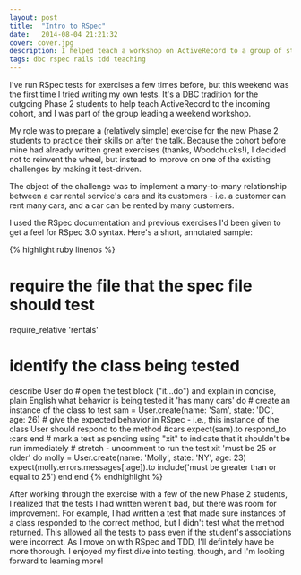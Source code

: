 ```yaml
---
layout: post
title:  "Intro to RSpec"
date:   2014-08-04 21:21:32
cover: cover.jpg
description: I helped teach a workshop on ActiveRecord to a group of students learning Rails. I used RSpec to create a TDD exercise.
tags: dbc rspec rails tdd teaching
---
```


I've run RSpec tests for exercises a few times before, but this weekend was the first time I tried writing my own tests. It's a DBC tradition for the outgoing Phase 2 students to help teach ActiveRecord to the incoming cohort, and I was part of the group leading a weekend workshop.

My role was to prepare a (relatively simple) exercise for the new Phase 2 students to practice their skills on after the talk. Because the cohort before mine had already written great exercises (thanks, Woodchucks!), I decided not to reinvent the wheel, but instead to improve on one of the existing challenges by making it test-driven.

The object of the challenge was to implement a many-to-many relationship between a car rental service's cars and its customers - i.e. a customer can rent many cars, and a car can be rented by many customers.

I used the RSpec documentation and previous exercises I'd been given to get a feel for RSpec 3.0 syntax. Here's a short, annotated sample:

{% highlight ruby linenos %}
# require the file that the spec file should test
require_relative 'rentals'
# identify the class being tested
describe User do
	# open the test block ("it...do") and explain in concise, plain English what behavior is being tested
	it 'has many cars' do
		# create an instance of the class to test
		sam = User.create(name: 'Sam',
			state: 'DC',
			age: 26)
		# give the expected behavior in RSpec - i.e., this instance of the class User should respond to the method #cars
		expect(sam).to respond_to :cars
	end	
	# mark a test as pending using "xit" to indicate that it shouldn't be run immediately
	# stretch - uncomment to run the test
	xit 'must be 25 or older' do
		molly = User.create(name: 'Molly', state: 'NY', age: 23)
		expect(molly.errors.messages[:age]).to include('must be greater than or equal to 25')
	end
end
{% endhighlight %}

After working through the exercise with a few of the new Phase 2 students, I realized that the tests I had written weren't bad, but there was room for improvement. For example, I had written a test that made sure instances of a class responded to the correct method, but I didn't test what the method returned. This allowed all the tests to pass even if the student's associations were incorrect. As I move on with RSpec and TDD, I'll definitely have be more thorough. I enjoyed my first dive into testing, though, and I'm looking forward to learning more!